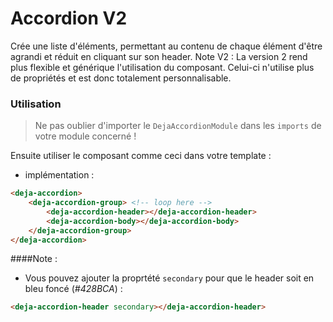 # Accordion V2
Cr&eacute;e une liste d'&eacute;l&eacute;ments, permettant au contenu de chaque &eacute;l&eacute;ment d'&ecirc;tre agrandi et r&eacute;duit en cliquant sur son header.
Note V2 : La version 2 rend plus flexible et g&eacute;n&eacute;rique l'utilisation du composant. Celui-ci n'utilise plus de propri&eacute;t&eacute;s et est donc totalement personnalisable.

### Utilisation
> Ne pas oublier d'importer le `DejaAccordionModule` dans les `imports` de votre module concern&eacute; !

Ensuite utiliser le composant comme ceci dans votre template :

 - impl&eacute;mentation :

```html
<deja-accordion>
    <deja-accordion-group> <!-- loop here -->
        <deja-accordion-header></deja-accordion-header>
        <deja-accordion-body></deja-accordion-body>
    </deja-accordion-group>
</deja-accordion>
```

####Note :
 - Vous pouvez ajouter la proprt&eacute;t&eacute; `secondary` pour que le header soit en bleu foncé (*#428BCA*) :

```html
<deja-accordion-header secondary></deja-accordion-header>
```

